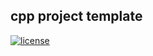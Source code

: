 cpp project template
--------------------

[![license](https://img.shields.io/badge/license-MIT-blue.svg)](https://github.com/pashinov/cpp_project_template/blob/master/LICENSE)
